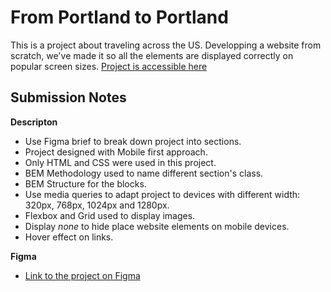 # From Portland to Portland

This is a project about traveling across the US. Developping a website from scratch, we've made it so all the elements are displayed correctly on popular screen sizes.
[Project is accessible here](https://abra-sena.github.io/web_project_3/)

## Submission Notes
**Descripton**

* Use Figma brief to break down project into sections.
* Project designed with Mobile first approach.
* Only HTML and CSS were used in this project.
* BEM Methodology used to name different section's class.
* BEM Structure for the blocks.
* Use media queries to adapt project to devices with different width: 320px, 768px, 1024px and 1280px.
* Flexbox and Grid used to display images.
* Display _none_ to hide place website elements on mobile devices.
* Hover effect on links.

**Figma**
* [Link to the project on Figma](https://www.figma.com/file/xM9rNsdK4iNcFJmDZho3Aw/Sprint-3%3A-From-Portland-to-Portland-%2F-desktop-%2B-mobile?node-id=500%3A0)
